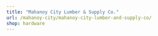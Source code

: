 ```yaml
---
title: "Mahanoy City Lumber & Supply Co."
url: /mahanoy-city/mahanoy-city-lumber-and-supply-co/
shop: hardware
---
```


